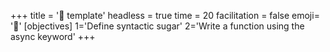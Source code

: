 +++
title = '🍬 template'
headless = true
time = 20
facilitation = false
emoji= '🧩'
[objectives]
    1='Define syntactic sugar'
    2='Write a function using the async keyword'
+++
